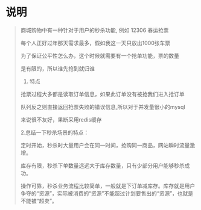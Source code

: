# 说明

> 商城购物中有一种针对于用户的秒杀功能, 例如 12306 春运抢票
>
> 每个人正好过年那天需求最多，假如我这一天只放出1000张车票
>
> 为了保证公平性怎么办，这个时候就需要有一个抢单功能，票的数量
>
> 是有限的，所以谁先抢到就归谁
>
> 1. 特点
>
>   抢票过程大多都是读取订单信息，如果此订单没有被抢我们进入抢订单
>
>   队列反之则直接返回抢票失败的错误信息,所以对于并发量很小的mysql
>
>    来说很不友好，果断采用redis缓存
>
>    2.总结一下秒杀场景的特点：
>
> 定时开始，秒杀时大量用户会在同一时间，抢购同一商品，网站瞬时流量激增。
>
> 库存有限，秒杀下单数量远远大于库存数量，只有少部分用户能够秒杀成功。
>
> 操作可靠，秒杀业务流程比较简单，一般就是下订单减库存。库存就是用户争夺的“资源”，实际被消费的“资源”不能超过计划要售出的“资源”，也就是不能被“超卖”。
> 